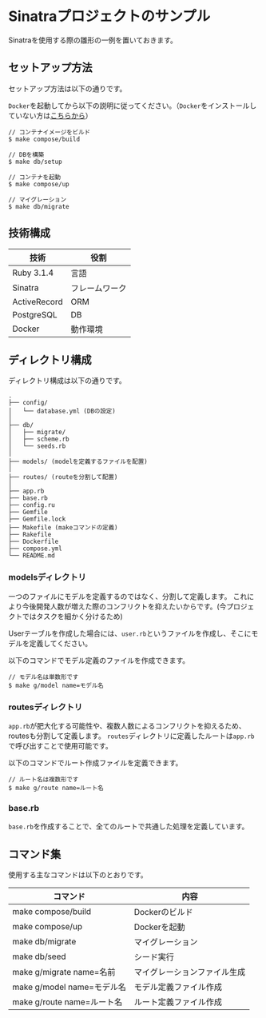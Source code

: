 # Sinatraプロジェクトのサンプル
Sinatraを使用する際の雛形の一例を置いておきます。

## セットアップ方法

セットアップ方法は以下の通りです。

`Docker`を起動してから以下の説明に従ってください。（`Docker`をインストールしていない方は[こちらから](https://matsuand.github.io/docs.docker.jp.onthefly/get-started/#download-and-install-docker)）

```
// コンテナイメージをビルド
$ make compose/build

// DBを構築
$ make db/setup

// コンテナを起動
$ make compose/up

// マイグレーション
$ make db/migrate
```

## 技術構成

| 技術         | 役割           |
| ------------ | -------------- |
| Ruby 3.1.4   | 言語           |
| Sinatra      | フレームワーク |
| ActiveRecord | ORM            |
| PostgreSQL   | DB             |
| Docker       | 動作環境       |

## ディレクトリ構成

ディレクトリ構成は以下の通りです。

```
.
├── config/
│   └── database.yml (DBの設定)
│
├── db/
│   ├── migrate/
│   ├── scheme.rb
│   └── seeds.rb
│
├── models/ (modelを定義するファイルを配置)
│
├── routes/ (routeを分割して配置)
│
├── app.rb
├── base.rb
├── config.ru
├── Gemfile
├── Gemfile.lock
├── Makefile (makeコマンドの定義)
├── Rakefile
├── Dockerfile
├── compose.yml
└── README.md
```

### modelsディレクトリ

一つのファイルにモデルを定義するのではなく、分割して定義します。
これにより今後開発人数が増えた際のコンフリクトを抑えたいからです。(今プロジェクトではタスクを細かく分けるため)

Userテーブルを作成した場合には、`user.rb`というファイルを作成し、そこにモデルを定義してください。

以下のコマンドでモデル定義のファイルを作成できます。

```
// モデル名は単数形です
$ make g/model name=モデル名
```

### routesディレクトリ

`app.rb`が肥大化する可能性や、複数人数によるコンフリクトを抑えるため、routesも分割して定義します。
`routes`ディレクトリに定義したルートは`app.rb`で呼び出すことで使用可能です。

以下のコマンドでルート作成ファイルを定義できます。

```
// ルート名は複数形です
$ make g/route name=ルート名
```

### base.rb

`base.rb`を作成することで、全てのルートで共通した処理を定義しています。

## コマンド集

使用する主なコマンドは以下のとおりです。

| コマンド                    | 内容                     |
| -------------------------- | ----------------------- |
| make compose/build         | Dockerのビルド           |
| make compose/up            | Dockerを起動             |
| make db/migrate            | マイグレーション           |
| make db/seed               | シード実行                |
| make g/migrate name=名前   | マイグレーションファイル生成  |
| make g/model name=モデル名  | モデル定義ファイル作成       |
| make g/route name=ルート名  | ルート定義ファイル作成       |

